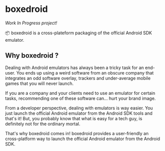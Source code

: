 # boxedroid
*Work In Progress project!*

:package: boxedroid is a cross-plateform packaging of the official Android SDK emulator.

## Why boxedroid ?
Dealing with Android emulators has always been a tricky task for an end-user.
You ends up using a weird software from an obscure company that integrates an odd software overlay, trackers and under-average mobile games that you will never launch.

If you are a company and your clients need to use an emulator for certain tasks, recommending one of these software can... hurt your brand image.

From a developer perspective, dealing with emulators is way easier. You just launch the official Android emulator from the Android SDK tools and that's it!
But, you probably know that what is easy for a tech guy, is definitely not for the ordinary mortal.

That's why boxedroid comes in! boxedroid provides a user-friendly an cross-platform way to launch the official Android emulator from the Android SDK.